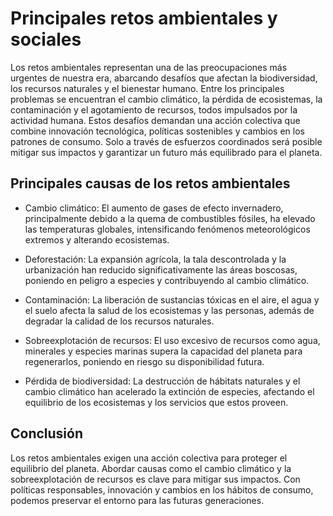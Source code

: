 # Principales retos ambientales y sociales
Los retos ambientales representan una de las preocupaciones más urgentes de nuestra era, abarcando desafíos que afectan la biodiversidad, los recursos naturales y el bienestar humano. Entre los principales problemas se encuentran el cambio climático, la pérdida de ecosistemas, la contaminación y el agotamiento de recursos, todos impulsados por la actividad humana. Estos desafíos demandan una acción colectiva que combine innovación tecnológica, políticas sostenibles y cambios en los patrones de consumo. Solo a través de esfuerzos coordinados será posible mitigar sus impactos y garantizar un futuro más equilibrado para el planeta.

## Principales causas de los retos ambientales
* Cambio climático:
El aumento de gases de efecto invernadero, principalmente debido a la quema de combustibles fósiles, ha elevado las temperaturas globales, intensificando fenómenos meteorológicos extremos y alterando ecosistemas.

* Deforestación:
La expansión agrícola, la tala descontrolada y la urbanización han reducido significativamente las áreas boscosas, poniendo en peligro a especies y contribuyendo al cambio climático.

* Contaminación:
La liberación de sustancias tóxicas en el aire, el agua y el suelo afecta la salud de los ecosistemas y las personas, además de degradar la calidad de los recursos naturales.

* Sobreexplotación de recursos:
El uso excesivo de recursos como agua, minerales y especies marinas supera la capacidad del planeta para regenerarlos, poniendo en riesgo su disponibilidad futura.

* Pérdida de biodiversidad:
La destrucción de hábitats naturales y el cambio climático han acelerado la extinción de especies, afectando el equilibrio de los ecosistemas y los servicios que estos proveen.

## Conclusión
Los retos ambientales exigen una acción colectiva para proteger el equilibrio del planeta. Abordar causas como el cambio climático y la sobreexplotación de recursos es clave para mitigar sus impactos. Con políticas responsables, innovación y cambios en los hábitos de consumo, podemos preservar el entorno para las futuras generaciones.
